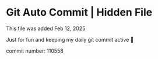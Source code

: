 # Git Auto Commit | Hidden File

This file was added Feb 12, 2025

Just for fun and keeping my daily git commit active 🤪

commit number: 110558
